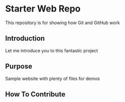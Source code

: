 # Starter Web Repo

This repository is for showing how Git and GitHub work

## Introduction

Let me introduce you to this fantastic project

## Purpose

Sample website with plenty of files for demos

## How To Contribute